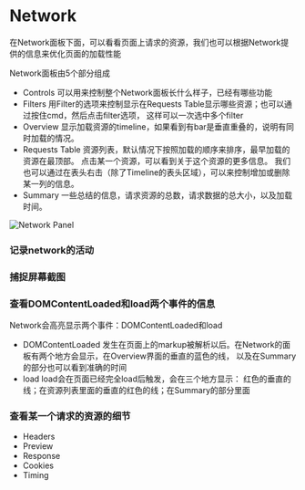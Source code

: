 # Network
在Network面板下面，可以看看页面上请求的资源，我们也可以根据Network提供的信息来优化页面的加载性能

Network面板由5个部分组成

* Controls
可以用来控制整个Network面板长什么样子，已经有哪些功能
* Filters
用Filter的选项来控制显示在Requests Table显示哪些资源；也可以通过按住cmd，然后点击filter选项，
这样可以一次选中多个filter
* Overview
显示加载资源的timeline，如果看到有bar是垂直重叠的，说明有同时加载的情况。
* Requests Table
资源列表，默认情况下按照加载的顺序来排序，最早加载的资源在最顶部。
点击某一个资源，可以看到关于这个资源的更多信息。
我们也可以通过在表头右击（除了Timeline的表头区域），可以来控制增加或删除某一列的信息。
* Summary
一些总结的信息，请求资源的总数，请求数据的总大小，以及加载时间。


![Network Panel](../../images/chrome/chrome-network-panel.png)

### 记录network的活动

### 捕捉屏幕截图

### 查看DOMContentLoaded和load两个事件的信息
Network会高亮显示两个事件：DOMContentLoaded和load

* DOMContentLoaded
发生在页面上的markup被解析以后。在Network的面板有两个地方会显示，在Overview界面的垂直的蓝色的线，
以及在Summary的部分也可以看到准确的时间
* load
load会在页面已经完全load后触发，会在三个地方显示：
红色的垂直的线；在资源列表里面的垂直的红色的线；在Summary的部分里面

### 查看某一个请求的资源的细节
* Headers
* Preview
* Response
* Cookies
* Timing